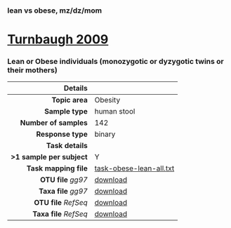 ### lean vs obese, mz/dz/mom
# [Turnbaugh 2009]( ../docs/turnbaugh_twins.html )
### Lean or Obese individuals (monozygotic or dyzygotic twins or their mothers)

| Details                   |                                                           |
| ------------------------: |-----------------------------------------------------------|
| **Topic area**                | Obesity                                                |
| **Sample type**               | human stool                                         |
| **Number of samples**         | 142                                         |
| **Response type**             | binary                                           |
| **Task details**              |                                   |
| **>1 sample per subject**     | Y                                        |
| **Task mapping file**         | [task-obese-lean-all.txt](../datasets/turnbaugh/task-obese-lean-all.txt)                                 |
| **OTU file** *gg97*           | [download](../datasets/turnbaugh/gg/otutable.txt)                             |
| **Taxa file** *gg97*          | [download](../datasets/turnbaugh/gg/taxatable.txt)                          |
| **OTU file** *RefSeq*         | [download](../datasets/turnbaugh/refseq/otutable.txt)                    |
| **Taxa file** *RefSeq*        | [download](../datasets/turnbaugh/refseq/taxatable.txt)                  |

